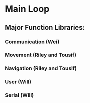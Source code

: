 # Main Loop

## Major Function Libraries:

### Communication (Wei)  
### Movement (Riley and Tousif)  
### Navigation (Riley and Tousif)  
### User (Will)  
### Serial (Will)  

